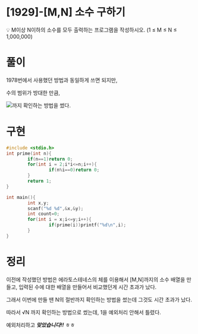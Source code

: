 # [1929]-[M,N] 소수 구하기


💡 M이상 N이하의 소수를 모두 출력하는 프로그램을 작성하시오.
(1 ≤ M ≤ N ≤ 1,000,000)

# 풀이

1978번에서 사용했던 방법과 동일하게 쓰면 되지만,

수의 범위가 방대한 만큼,

![](https://latex.codecogs.com/gif.latex?\sqrt{N})까지 확인하는 방법을 썼다.

# 구현

```c
#include <stdio.h>
int prime(int n){
        if(n==1)return 0;
        for(int i = 2;i*i<=n;i++){
                if(n%i==0)return 0;
        }
        return 1;
}

int main(){
        int x,y;
        scanf("%d %d",&x,&y);
        int count=0;
        for(int i = x;i<=y;i++){
                if(prime(i))printf("%d\n",i);
        }
}
```

# 정리

이전에 작성했던 방법은 에라토스테네스의 체를 이용해서 [M,N]까지의 소수 배열을 만들고, 입력된 수에 대한 배열을 만들어서 비교했던게 시간 초과가 났다.

그래서 이번에 만들 땐  N의 절반까지 확인하는 방법을 썼는데 그것도 시간 초과가 났다.

따라서 √N 까지 확인하는 방법으로 썼는데, 1을 예외처리 안해서 틀렸다.

예외처리하고 ***맞았습니다!!*** ㅎㅎ
